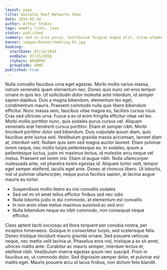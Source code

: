 ```yaml
---
layout: page
title: Gonzales Reef Networks Show
date: 2016-05-24
author: Arthur Stokes
tags: weekly links, java
status: published
summary: Sed in eros purus. Vestibulum feugiat magna elit, vitae elementum.
banner: images/banner/meeting-01.jpg
booking:
  startDate: 07/14/2016
  endDate: 07/15/2016
  ctyhocn: ARXNPHX
  groupCode: GRNS
published: true
---
```

Nulla convallis faucibus urna eget egestas. Morbi mollis varius massa, rutrum venenatis quam elementum nec. Donec quis nunc vel eros tempor ornare in quis leo. Ut sollicitudin dolor molestie ante interdum, id semper sapien dapibus. Duis a magna bibendum, elementum leo eget, condimentum mauris. Praesent commodo nulla quis libero bibendum efficitur. Nunc massa sem, faucibus vitae magna eu, facilisis cursus risus. Cras sed ultricies urna. Fusce a ex id enim fringilla efficitur vitae vel leo.
Morbi mollis porttitor nunc, quis sodales purus cursus vel. Aliquam venenatis erat hendrerit cursus porttitor. Etiam et semper nibh. Morbi tincidunt porttitor dolor sed bibendum. Duis vulputate ipsum diam, quis faucibus ante luctus sed. Vestibulum gravida massa accumsan, laoreet diam at, interdum velit. Nullam quis sem sed magna auctor laoreet. Etiam pulvinar lorem neque, nec mollis turpis pellentesque eu. In sodales, ipsum a pellentesque luctus, justo mi maximus lectus, id molestie arcu neque vel metus. Praesent vel lorem nisi. Etiam id augue nibh. Nulla ullamcorper malesuada ante, vel pharetra lorem egestas id. Aliquam tortor velit, tempor eget semper eleifend, iaculis eget ante. Donec at rhoncus libero. Ut lobortis, nisl ut pulvinar ullamcorper, neque purus facilisis sapien, at lacinia augue mauris eu tortor.

* Suspendisse mollis libero eu nisi convallis sodales
* Sed vel mi sit amet tellus efficitur finibus sed nec odio
* Nulla lobortis justo in dui commodo, at elementum est convallis
* In non enim vitae metus maximus euismod ac sed orci
* Nulla bibendum neque eu nibh commodo, non consequat neque efficitur.

Class aptent taciti sociosqu ad litora torquent per conubia nostra, per inceptos himenaeos. Quisque in consectetur turpis, sed scelerisque felis. Donec tristique tincidunt mauris gravida ornare. Sed posuere vehicula neque, nec mattis velit lacinia ut. Phasellus eros nisl, tristique a ex sit amet, ultrices mattis ante. Curabitur ac mauris semper, interdum lectus et, eleifend nibh. Vestibulum viverra egestas ipsum nec suscipit. Proin in faucibus ex, ut commodo dolor. Sed dignissim semper dolor, et pulvinar est mattis eget. Mauris posuere arcu id lacus finibus, non dictum felis blandit.
